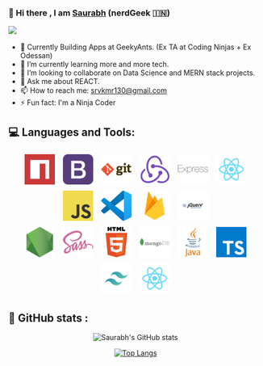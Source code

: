 ### 👋 Hi there , I am [Saurabh](https://srvkmr130.github.io/my_resume/) (nerdGeek 🇮🇳) 
![](https://komarev.com/ghpvc/?username=your-github-srvkmr130&color=blueviolet)
<!--
**srvkmr130/srvkmr130** is a ✨ _special_ ✨ repository because its `README.md` (this file) appears on your GitHub profile.

Here are some ideas to get you started:

- 🔭 I’m currently working on ...
- 🌱 I’m currently learning ...
- 👯 I’m looking to collaborate on ...
- 🤔 I’m looking for help with ...
- 💬 Ask me about ...
- 📫 How to reach me: ...
- 😄 Pronouns: ...
- ⚡ Fun fact: ...
-->
- 🔭 Currently Building Apps at GeekyAnts. (Ex TA at Coding Ninjas + Ex Odessan)
- 🌱 I’m currently learning more and more tech.
- 👯 I’m looking to collaborate on Data Science and MERN stack projects.
- 💬 Ask me about REACT.
- 📫 How to reach me: srvkmr130@gmail.com
- ⚡ Fun fact: I'm a Ninja Coder

## 💻 Languages and Tools:
<p align="center">
 <img src="https://raw.githubusercontent.com/github/explore/80688e429a7d4ef2fca1e82350fe8e3517d3494d/topics/npm/npm.png" alt="NPM" height="60" style="vertical-align:top; margin:6px">
 <img src="https://raw.githubusercontent.com/github/explore/80688e429a7d4ef2fca1e82350fe8e3517d3494d/topics/bootstrap/bootstrap.png" alt="bootstrap" height="60" style="vertical-align:top; margin:6px">
 <img src="https://raw.githubusercontent.com/github/explore/80688e429a7d4ef2fca1e82350fe8e3517d3494d/topics/git/git.png" alt="git" height="60" style="vertical-align:top; margin:6px">
 <img src="https://raw.githubusercontent.com/github/explore/80688e429a7d4ef2fca1e82350fe8e3517d3494d/topics/redux/redux.png" alt="Redux" height="60" style="vertical-align:top; margin:6px">
 <img src="https://raw.githubusercontent.com/github/explore/80688e429a7d4ef2fca1e82350fe8e3517d3494d/topics/express/express.png" alt="Express JS" height="60" style="vertical-align:top; margin:6px">
<img src="https://raw.githubusercontent.com/github/explore/80688e429a7d4ef2fca1e82350fe8e3517d3494d/topics/react/react.png" alt="React" height="60" style="vertical-align:top; margin:6px">
<img src="https://raw.githubusercontent.com/github/explore/80688e429a7d4ef2fca1e82350fe8e3517d3494d/topics/javascript/javascript.png" alt="Javascript" height="60" style="vertical-align:top; margin:6px">
<img src="https://raw.githubusercontent.com/github/explore/80688e429a7d4ef2fca1e82350fe8e3517d3494d/topics/visual-studio-code/visual-studio-code.png" alt="VS Code" height="60" style="vertical-align:top; margin:6px">
<img src="https://raw.githubusercontent.com/github/explore/80688e429a7d4ef2fca1e82350fe8e3517d3494d/topics/firebase/firebase.png" alt="Firebase" height="60" style="vertical-align:top; margin:6px">
 <img src="https://raw.githubusercontent.com/github/explore/80688e429a7d4ef2fca1e82350fe8e3517d3494d/topics/jquery/jquery.png" alt="JQuery" height="60" style="vertical-align:top; margin:6px">
 <br>
<img src="https://raw.githubusercontent.com/github/explore/80688e429a7d4ef2fca1e82350fe8e3517d3494d/topics/nodejs/nodejs.png" alt="Node JS" height="60" style="vertical-align:top; margin:6px">
 <img src="https://raw.githubusercontent.com/github/explore/80688e429a7d4ef2fca1e82350fe8e3517d3494d/topics/sass/sass.png" alt="sass" height="60" style="vertical-align:top; margin:6px">
  <img src="https://raw.githubusercontent.com/github/explore/80688e429a7d4ef2fca1e82350fe8e3517d3494d/topics/html/html.png" alt="html" height="60" style="vertical-align:top; margin:6px">
<img src="https://raw.githubusercontent.com/github/explore/80688e429a7d4ef2fca1e82350fe8e3517d3494d/topics/mongodb/mongodb.png" alt="Mongo DB" height="60" style="vertical-align:top; margin:6px">
 <img src="https://raw.githubusercontent.com/github/explore/80688e429a7d4ef2fca1e82350fe8e3517d3494d/topics/java/java.png" alt="java" height="60" style="vertical-align:top; margin:6px">
 <img src="https://raw.githubusercontent.com/github/explore/80688e429a7d4ef2fca1e82350fe8e3517d3494d/topics/typescript/typescript.png" alt="typescript" height="60" style="vertical-align:top; margin:6px">
  <img src="https://raw.githubusercontent.com/github/explore/80688e429a7d4ef2fca1e82350fe8e3517d3494d/topics/tailwind/tailwind.png" alt="tailwindcss" height="60" style="vertical-align:top; margin:6px">
 <img src="https://raw.githubusercontent.com/github/explore/80688e429a7d4ef2fca1e82350fe8e3517d3494d/topics/react-native/react-native.png" alt="reactnative" height="60" style="vertical-align:top; margin:6px">
</p>


## 🧮 GitHub stats :
<div align="center">

 ![Saurabh's GitHub stats](https://github-readme-stats.vercel.app/api?username=srvkmr130&show_icons=true)

 [![Top Langs](https://github-readme-stats.vercel.app/api/top-langs/?username=srvkmr130&layout=compact)](https://github.com/anuraghazra/github-readme-stats)
</div>


